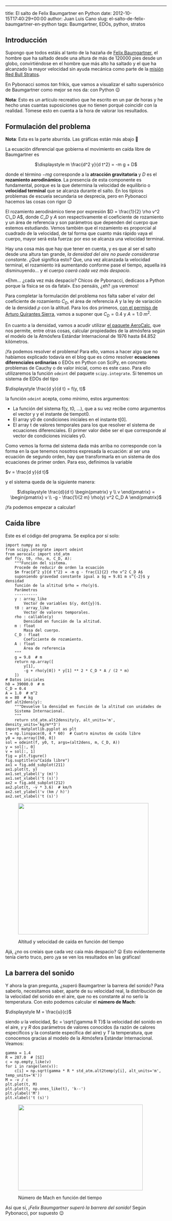 ---
title: El salto de Felix Baumgartner en Python
date: 2012-10-15T17:40:29+00:00
author: Juan Luis Cano
slug: el-salto-de-felix-baumgartner-en-python
tags: Baumgartner, EDOs, python, stratos

## Introducción

Supongo que todos estáis al tanto de la hazaña de [Felix Baumgartner](http://en.wikipedia.org/wiki/Felix_Baumgartner), el hombre que ha saltado desde una altura de más de 120000 pies desde un globo, convirtiéndose en el hombre que más alto ha saltado y el que ha alcanzado la mayor velocidad sin ayuda mecánica como parte de la [misión Red Bull Stratos](http://www.redbullstratos.com/).



En Pybonacci somos _tan_ frikis, que vamos a visualizar el salto supersónico de Baumgartner como mejor se nos da: con Python 😉

<!--more-->

**Nota**: Esto es un artículo recreativo que he escrito en un par de horas y he hecho unas cuantas suposiciones que no tienen porqué coincidir con la realidad. Tómese esto en cuenta a la hora de valorar los resultados.

## Formulación del problema

**Nota**: Esta es la parte aburrida. Las gráficas están más abajo 🙂

La ecuación diferencial que gobierna el movimiento en caída libre de Baumgartner es

<p style="text-align:center">
  $\displaystyle m \frac{d^2 y}{d t^2} = -m g + D$
</p>

donde el término $-m g$ corresponde a la **atracción gravitatoria** y $D$ es el **rozamiento aerodinámico**. La presencia de esta componente es fundamental, porque es la que determina la velocidad de equilibrio o **velocidad terminal** que se alcanza durante el salto. En los típicos problemas de escuela secundaria se desprecia, pero en Pybonacci hacemos las cosas con rigor 😉

El rozamiento aerodinámico tiene por expresión $D = \frac{1}{2} \rho v^2 C\_D A$, donde $C\_D$ y $A$ son respectivamente el coeficiente de rozamiento y un área de referencia y son parámetros que dependen del cuerpo que estemos estudiando. Vemos también que el rozamiento es proporcial al cuadrado de la velocidad, de tal forma que cuanto más rápido vaya el cuerpo, mayor será esta fuerza: por eso se alcanza una velocidad terminal.

Hay una cosa más que hay que tener en cuenta, y es que al ser el salto desde una altura tan grande, _la densidad del aire no puede considerarse constante_. ¿Qué significa esto? Que, una vez alcanzada la velocidad terminal, el rozamiento irá aumentando conforme pase el tiempo, aquella irá disminuyendo… y el cuerpo _caerá cada vez más despacio_.

«Ehm… ¿cada vez más despacio? Chicos de Pybonacci, dedicaos a Python porque la física se os da fatal». Eso pensáis, ¿eh? ¡ya veremos!

Para completar la formulación del problema nos falta saber el valor del coeficiente de rozamiento $C_D$, el área de referencia $A$ y la ley de variación de la densidad $\rho$ con la altitud. Para los dos primeros, [con el permiso de Arturo Quirantes Sierra](http://fisicadepelicula.blogspot.com.es/2012/10/la-fisica-del-salto-baumgartner.html), vamos a suponer que $C_D = 0.4$ y $A = 1.0~m^2$.

En cuanto a la densidad, vamos a acudir utilizar [el paquete AeroCalc](http://pypi.python.org/pypi/AeroCalc/), que nos permite, entre otras cosas, calcular propiedades de la atmósfera según el modelo de la Atmósfera Estándar Internacional de 1976 hasta 84.852 kilómetros.

¡Ya podemos resolver el problema! Para ello, vamos a hacer algo que no habíamos explicado todavía en el blog que es cómo resolver **ecuaciones diferenciales ordinarias** o EDOs en Python con SciPy, en concreto problemas de Cauchy o de valor inicial, como es este caso. Para ello utilizaremos la función `odeint` del paquete `scipy.integrate`. Si tenemos un sistema de EDOs del tipo

$\displaystyle \frac{d y}{d t} = f(y, t)$

la función `odeint` acepta, como mínimo, estos argumentos:

  * La función del sistema f(y, t0, ...), que a su vez recibe como argumentos el vector y y el instante de tiempot0.
  * El array y0 de condiciones iniciales en el instante t[0].
  * El array t de valores temporales para los que resolver el sistema de ecuaciones diferenciales. El primer valor debe ser el que corresponde al vector de condiciones iniciales y0.

Como vemos la forma del sistema dada más arriba no corresponde con la forma en la que tenemos nosotros expresada la ecuación: al ser una ecuación de segundo orden, hay que transformarla en un sistema de dos ecuaciones de primer orden. Para eso, definimos la variable

$v = \frac{d y}{d t}$

y el sistema queda de la siguiente manera:

<p style="text-align:center">
  $\displaystyle \frac{d}{d t} \begin{pmatrix} y \\ v \end{pmatrix} = \begin{pmatrix} v \\ -g - \frac{1}{2 m} \rho(y) v^2 C_D A \end{pmatrix}$
</p>

¡Ya podemos empezar a calcular!

## Caída libre

Este es el código del programa. Se explica por sí solo:

<pre><code class="language-python">import numpy as np
from scipy.integrate import odeint
from aerocalc import std_atm
def f(y, t0, rho, m, C_D, A):
    """Función del sistema.
    Procede de reducir de orden la ecuación
    $m frac{d^2 y}{d t^2} = -m g - frac{1}{2} rho v^2 C_D A$
    suponiendo gravedad constante igual a $g = 9.81 m s^{-2}$ y densidad
    función de la altitud $rho = rho(y)$.
    Parámetros
    ----------
    y : array_like
        Vector de variables $(y, dot{y})$.
    t0 : array_like
        Vector de valores temporales.
    rho : callable(y)
        Densidad en función de la altitud.
    m : float
        Masa del cuerpo.
    C_D : float
        Coeficiente de rozamiento.
    A : float
        Área de referencia
    """
    g = 9.8  # m
    return np.array([
        y[1],
        -g + rho(y[0]) * y[1] ** 2 * C_D * A / (2 * m)
    ])
# Datos iniciales
h0 = 39000.0  # m
C_D = 0.4
A = 1.0  # m^2
m = 80  # kg
def alt2dens(y):
    """Devuelve la densidad en función de la altitud con unidades de
    Sistema Internacional.
    """
    return std_atm.alt2density(y, alt_units='m', density_units='kg/m**3')
import matplotlib.pyplot as plt
t = np.linspace(0, 4 * 60)  # Cuatro minutos de caída libre
y0 = np.array([h0, 0])
sol = odeint(f, y0, t, args=(alt2dens, m, C_D, A))
y = sol[:, 0]
v = sol[:, 1]
fig = plt.figure()
fig.suptitle(u"Caída libre")
ax1 = fig.add_subplot(211)
ax1.plot(t, y)
ax1.set_ylabel('y (m)')
ax1.set_xlabel('t (s)')
ax2 = fig.add_subplot(212)
ax2.plot(t, -v * 3.6)  # km/h
ax2.set_ylabel('v (km / h)')
ax2.set_xlabel('t (s)')</code></pre><figure id="attachment_1037" style="width: 407px" class="wp-caption aligncenter">

[<img class="size-full wp-image-1037" title="Caída libre" alt="" src="http://pybonacci.org/wp-content/uploads/2012/10/caida_libre2.png" height="410" width="407" srcset="https://pybonacci.org/wp-content/uploads/2012/10/caida_libre2.png 407w, https://pybonacci.org/wp-content/uploads/2012/10/caida_libre2-150x150.png 150w, https://pybonacci.org/wp-content/uploads/2012/10/caida_libre2-297x300.png 297w" sizes="(max-width: 407px) 100vw, 407px" />](http://pybonacci.org/wp-content/uploads/2012/10/caida_libre2.png)<figcaption class="wp-caption-text">Altitud y velocidad de caída en función del tiempo</figcaption></figure> 

Ajá, ¿no os creíais que cada vez caía más despacio? 😛 Esto evidentemente tenía cierto truco, pero ¡ya se ven los resultados en las gráficas!

## La barrera del sonido

Y ahora la gran pregunta, ¿superó Baumgartner la barrera del sonido? Para saberlo, necesitamos saber, aparte de su velocidad real, la distribución de la velocidad del sonido en el aire, que no es constante al no serlo la temperatura. Con esto podemos calcular el **número de Mach**:

$\displaystyle M = \frac{u}{c}$

siendo $u$ la velocidad, $c = \sqrt{\gamma R T}$ la velocidad del sonido en el aire, $\gamma$ y $R$ dos parámetros de valores conocidos (la razón de calores específicos y la constante específica del aire) y $T$ la temperatura, que conocemos gracias al modelo de la Atmósfera Estándar Internacional. Veamos:

<pre><code class="language-python">gamma = 1.4
R = 287.0  # [SI]
c = np.empty_like(v)
for i in range(len(v)):
    c[i] = np.sqrt(gamma * R * std_atm.alt2temp(y[i], alt_units='m', temp_units='K'))
M = -v / c
plt.plot(t, M)
plt.plot(t, np.ones_like(t), 'k--')
plt.ylabel('M')
plt.xlabel('t (s)')</code></pre><figure id="attachment_1038" style="width: 389px" class="wp-caption aligncenter">

[<img class="size-full wp-image-1038" title="Número de Mach" alt="" src="http://pybonacci.org/wp-content/uploads/2012/10/mach_number.png" height="268" width="389" srcset="https://pybonacci.org/wp-content/uploads/2012/10/mach_number.png 389w, https://pybonacci.org/wp-content/uploads/2012/10/mach_number-300x206.png 300w" sizes="(max-width: 389px) 100vw, 389px" />](http://pybonacci.org/wp-content/uploads/2012/10/mach_number.png)<figcaption class="wp-caption-text">Número de Mach en función del tiempo</figcaption></figure> 

Así que sí, _¡Felix Baumgartner superó la barrera del sonido!_ Según Pybonacci, por supuesto 😉